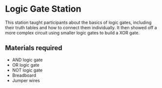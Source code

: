 # Logic Gate Station
This station taught participants about the basics of logic gates, including their truth tables and how to connect them individually.
It then showed off a more complex circuit using smaller logic gates to build a XOR gate.

## Materials required
* AND logic gate
* OR logic gate
* NOT logic gate
* Breadboard
* Jumper wires


